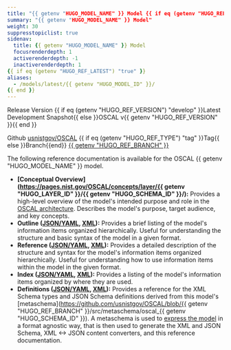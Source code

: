 ```yaml
---
title: "{{ getenv "HUGO_MODEL_NAME" }} Model {{ if eq (getenv "HUGO_REF_VERSION") "develop" }}Development Snapshot{{ else }}v{{ getenv "HUGO_REF_VERSION" }}{{ end }} Reference"
summary: "{{ getenv "HUGO_MODEL_NAME" }} Model"
weight: 30
suppresstopiclist: true
sidenav:
  title: {{ getenv "HUGO_MODEL_NAME" }} Model
  focusrenderdepth: 1
  activerenderdepth: -1
  inactiverenderdepth: 1
{{ if eq (getenv "HUGO_REF_LATEST") "true" }}
aliases:
  - /models/latest/{{ getenv "HUGO_MODEL_ID" }}/
{{ end }}
---
```


<p><span class="usa-tag">Release Version</span> {{ if eq (getenv "HUGO_REF_VERSION") "develop" }}Latest Development Snapshot{{ else }}OSCAL v{{ getenv "HUGO_REF_VERSION" }}{{ end }}</p>
<p><span class="usa-tag">Github</span> <a href="https://github.com/usnistgov/OSCAL">usnistgov/OSCAL</a> <span class="usa-tag">{{ if eq (getenv "HUGO_REF_TYPE") "tag" }}Tag{{ else }}Branch{{end}}</span> <a href="https://github.com/usnistgov/OSCAL/tree/{{ getenv "HUGO_REF_BRANCH" }}">{{ getenv "HUGO_REF_BRANCH" }}</a></p>

The following reference documentation is available for the OSCAL {{ getenv "HUGO_MODEL_NAME" }} model.

- **[Conceptual Overview](https://pages.nist.gov/OSCAL/concepts/layer/{{ getenv "HUGO_LAYER_ID" }}/{{ getenv "HUGO_SCHEMA_ID" }}/):** Provides a high-level overview of the model's intended purpose and role in the [OSCAL architecture](https://pages.nist.gov/OSCAL/concepts/layer/). Describes the model's purpose, target audience, and key concepts.
- **Outline ([JSON/YAML](json-outline/), [XML](xml-outline/)):** Provides a brief listing of the model's information items organized hierarchically. Useful for understanding the structure and basic syntax of the model in a given format.
- **Reference ([JSON/YAML](json-reference/), [XML](xml-reference/)):** Provides a detailed description of the structure and syntax for the model's information items organized hierarchically. Useful for understanding how to use information items within the model in the given format. 
- **Index ([JSON/YAML](json-index/), [XML](xml-index/)):** Provides a listing of the model's information items organized by where they are used.
- **Definitions ([JSON/YAML](json-definitions/), [XML](xml-definitions/)):** Provides a reference for the XML Schema types and JSON Schema definitions derived from this model's [metaschema](https://github.com/usnistgov/OSCAL/blob/{{ getenv "HUGO_REF_BRANCH" }}/src/metaschema/oscal_{{ getenv "HUGO_SCHEMA_ID" }}). A metaschema is used to [express the model](https://pages.nist.gov/OSCAL/concepts/layer/overview/#modeling-approach) in a format agnostic way, that is then used to generate the XML and JSON Schema, XML <-> JSON content converters, and this reference documentation.
